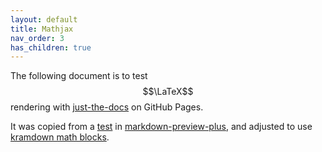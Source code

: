 ```yaml
---
layout: default
title: Mathjax
nav_order: 3
has_children: true
---
```


The following document is to test $$\LaTeX$$ rendering with 
[just-the-docs](https://github.com/pmarsceill/just-the-docs) on GitHub Pages.

It was copied from a
[test](https://github.com/atom-community/markdown-preview-plus/blob/master/EXAMPLE.md)
in [markdown-preview-plus](https://atom.io/packages/markdown-preview-plus),
and adjusted to use
[kramdown math blocks](https://kramdown.gettalong.org/syntax.html#math-blocks).

